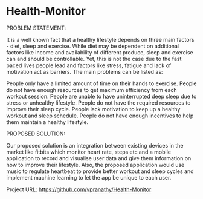 # Health-Monitor

PROBLEM STATEMENT:

It is a well known fact that a healthy lifestyle depends on three main factors - diet, sleep and exercise. While diet may be dependent on additional factors like income and availability of different produce, sleep and exercise can and should be controllable. Yet, this is not the case due to the fast paced lives people lead and factors like stress, fatigue and lack of motivation act as barriers. The main problems can be listed as:

People only have a limited amount of time on their hands to exercise.
People do not have enough resources to get maximum efficiency from each workout session.
People are unable to have uninterrupted deep sleep due to stress or unhealthy lifestyle.
People do not have the required resources to improve their sleep cycle.
People lack motivation to keep up a healthy workout and sleep schedule.
People do not have enough incentives to help them maintain a healthy lifestyle. 

PROPOSED SOLUTION:

Our proposed solution is an integration between existing devices in the market like fitbits which monitor heart rate, steps etc and a mobile application to record and visualise user data and give them information on how to improve their lifestyle. Also, the proposed application would use music to regulate heartbeat to provide better workout and sleep cycles and implement machine learning to let the app be unique to each user.


Project URL: https://github.com/vpranathy/Health-Monitor
